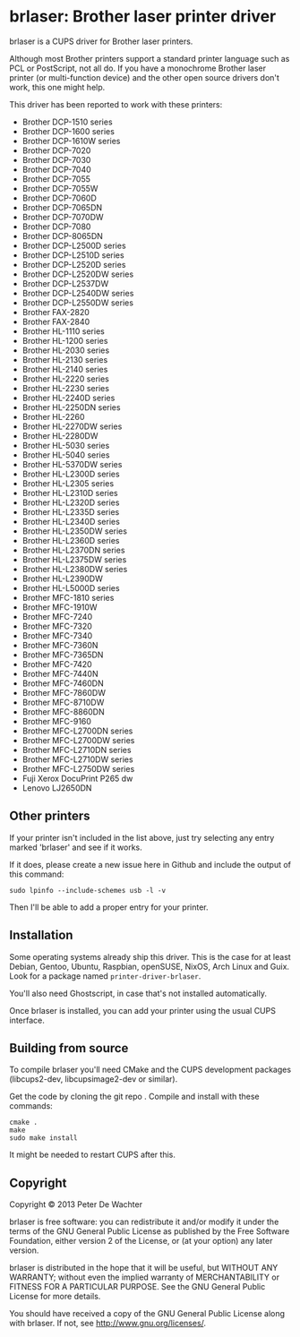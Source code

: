 brlaser: Brother laser printer driver
=====================================

brlaser is a CUPS driver for Brother laser printers.

Although most Brother printers support a standard printer language
such as PCL or PostScript, not all do. If you have a monochrome
Brother laser printer (or multi-function device) and the other open
source drivers don't work, this one might help.

This driver has been reported to work with these printers:

* Brother DCP-1510 series
* Brother DCP-1600 series
* Brother DCP-1610W series
* Brother DCP-7020
* Brother DCP-7030
* Brother DCP-7040
* Brother DCP-7055
* Brother DCP-7055W
* Brother DCP-7060D
* Brother DCP-7065DN
* Brother DCP-7070DW
* Brother DCP-7080
* Brother DCP-8065DN
* Brother DCP-L2500D series
* Brother DCP-L2510D series
* Brother DCP-L2520D series
* Brother DCP-L2520DW series
* Brother DCP-L2537DW
* Brother DCP-L2540DW series
* Brother DCP-L2550DW series
* Brother FAX-2820
* Brother FAX-2840
* Brother HL-1110 series
* Brother HL-1200 series
* Brother HL-2030 series
* Brother HL-2130 series
* Brother HL-2140 series
* Brother HL-2220 series
* Brother HL-2230 series
* Brother HL-2240D series
* Brother HL-2250DN series
* Brother HL-2260
* Brother HL-2270DW series
* Brother HL-2280DW
* Brother HL-5030 series
* Brother HL-5040 series
* Brother HL-5370DW series
* Brother HL-L2300D series
* Brother HL-L2305 series
* Brother HL-L2310D series
* Brother HL-L2320D series
* Brother HL-L2335D series
* Brother HL-L2340D series
* Brother HL-L2350DW series
* Brother HL-L2360D series
* Brother HL-L2370DN series
* Brother HL-L2375DW series
* Brother HL-L2380DW series
* Brother HL-L2390DW
* Brother HL-L5000D series
* Brother MFC-1810 series
* Brother MFC-1910W
* Brother MFC-7240
* Brother MFC-7320
* Brother MFC-7340
* Brother MFC-7360N
* Brother MFC-7365DN
* Brother MFC-7420
* Brother MFC-7440N
* Brother MFC-7460DN
* Brother MFC-7860DW
* Brother MFC-8710DW
* Brother MFC-8860DN
* Brother MFC-9160
* Brother MFC-L2700DN series
* Brother MFC-L2700DW series
* Brother MFC-L2710DN series
* Brother MFC-L2710DW series
* Brother MFC-L2750DW series
* Fuji Xerox DocuPrint P265 dw
* Lenovo LJ2650DN


Other printers
--------------

If your printer isn't included in the list above, just try selecting
any entry marked 'brlaser' and see if it works.

If it does, please create a new issue here in Github and include the
output of this command:

    sudo lpinfo --include-schemes usb -l -v

Then I'll be able to add a proper entry for your printer.


Installation
------------

Some operating systems already ship this driver. This is the case for
at least Debian, Gentoo, Ubuntu, Raspbian, openSUSE, NixOS, Arch Linux 
and Guix.
Look for a package named `printer-driver-brlaser`.

You'll also need Ghostscript, in case that's not installed
automatically.

Once brlaser is installed, you can add your printer using the usual
CUPS interface.


Building from source
--------------------

To compile brlaser you'll need CMake and the CUPS development packages
(libcups2-dev, libcupsimage2-dev or similar).

Get the code by cloning the git repo <!-- or downloading the [latest
release] -->. Compile and install with these commands:

    cmake .
    make
    sudo make install

It might be needed to restart CUPS after this.

[latest release]: https://github.com/pdewacht/brlaser/releases/latest


Copyright
---------

Copyright © 2013 Peter De Wachter

brlaser is free software: you can redistribute it and/or modify
it under the terms of the GNU General Public License as published by
the Free Software Foundation, either version 2 of the License, or
(at your option) any later version.

brlaser is distributed in the hope that it will be useful,
but WITHOUT ANY WARRANTY; without even the implied warranty of
MERCHANTABILITY or FITNESS FOR A PARTICULAR PURPOSE.  See the
GNU General Public License for more details.

You should have received a copy of the GNU General Public License
along with brlaser.  If not, see <http://www.gnu.org/licenses/>.
